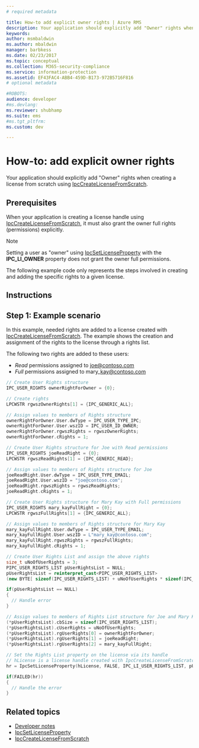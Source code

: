 ```yaml
---
# required metadata

title: How-to add explicit owner rights | Azure RMS
description: Your application should explicitly add "Owner" rights when creating a license from scratch.
keywords:
author: msmbaldwin
ms.author: mbaldwin
manager: barbkess
ms.date: 02/23/2017
ms.topic: conceptual
ms.collection: M365-security-compliance
ms.service: information-protection
ms.assetid: EF43FAC4-ABB4-459D-B173-972B5716F816
# optional metadata

#ROBOTS:
audience: developer
#ms.devlang:
ms.reviewer: shubhamp
ms.suite: ems
#ms.tgt_pltfrm:
ms.custom: dev

---
```


# How-to: add explicit owner rights

Your application should explicitly add "Owner" rights when creating a license from scratch using  [IpcCreateLicenseFromScratch](/previous-versions/windows/desktop/msipc/ipccreatelicensefromscratch).

## Prerequisites

When your application is creating a license handle using [IpcCreateLicenseFromScratch](/previous-versions/windows/desktop/msipc/ipccreatelicensefromscratch), it must also grant the owner full rights (permissions) explicitly.

> [!NOTE]
> Setting a user as "owner" using [IpcSetLicenseProperty](/previous-versions/windows/desktop/msipc/ipcsetlicenseproperty) with the **IPC\_LI\_OWNER** property does not grant the owner full permissions.

The following example code only represents the steps involved in creating and adding the specific rights to a given license.

## Instructions
 
## Step 1: Example scenario

In this example, needed rights are added to a license created with [IpcCreateLicenseFromScratch](/previous-versions/windows/desktop/msipc/ipccreatelicensefromscratch). The example shows the creation and assignment of the rights to the license through a rights list.

The following two rights are added to these users:

- *Read* permissions assigned to joe@contoso.com
- *Full* permissions assigned to mary\_kay@contoso.com

```cpp
// Create User Rights structure
IPC_USER_RIGHTS ownerRightForOwner = {0};

// Create rights
LPCWSTR rgwszOwnerRights[1] = {IPC_GENERIC_ALL};

// Assign values to members of Rights structure
ownerRightForOwner.User.dwType = IPC_USER_TYPE_IPC;
ownerRightForOwner.User.wszID = IPC_USER_ID_OWNER;
ownerRightForOwner.rgwszRights = rgwszOwnerRights;
ownerRightForOwner.cRights = 1;

// Create User Rights structure for Joe with Read permissions
IPC_USER_RIGHTS joeReadRight = {0};
LPCWSTR rgwszReadRights[1] = {IPC_GENERIC_READ};

// Assign values to members of Rights structure for Joe
joeReadRight.User.dwType = IPC_USER_TYPE_EMAIL;
joeReadRight.User.wszID = "joe@contoso.com";
joeReadRight.rgwszRights = rgwszReadRights;
joeReadRight.cRights = 1;

// Create User Rights structure for Mary Kay with Full permissions
IPC_USER_RIGHTS mary_kayFullRight = {0};
LPCWSTR rgwszFullRights[1] = {IPC_GENERIC_ALL};

// Assign values to members of Rights structure for Mary Kay
mary_kayFullRight.User.dwType = IPC_USER_TYPE_EMAIL;
mary_kayFullRight.User.wszID = L"mary_kay@contoso.com";
mary_kayFullRight.rgwszRights = rgwszFullRights;
mary_kayFullRight.cRights = 1;

// Create User Rights List and assign the above rights
size_t uNoOfUserRights = 3;
PIPC_USER_RIGHTS_LIST pUserRightsList = NULL;
pUserRightsList = reinterpret_cast<PIPC_USER_RIGHTS_LIST>
(new BYTE[ sizeof(IPC_USER_RIGHTS_LIST) + uNoOfUserRights * sizeof(IPC_USER_RIGHTS)]);

if(pUserRightsList == NULL)
{
  // Handle error
}

// Assign values to members of Rights List structure for Joe and Mary Kay
(*pUserRightsList).cbSize = sizeof(IPC_USER_RIGHTS_LIST);
(*pUserRightsList).cUserRights = uNoOfUserRights;
(*pUserRightsList).rgUserRights[0] = ownerRightForOwner;
(*pUserRightsList).rgUserRights[1] = joeReadRight;
(*pUserRightsList).rgUserRights[2] = mary_kayFullRight;

// Set the Rights List property on the license via its handle
// hLicense is a license handle created with IpcCreateLicenseFromScratch
hr = IpcSetLicenseProperty(hLicense, FALSE, IPC_LI_USER_RIGHTS_LIST, pUserRightsList);

if(FAILED(hr))
{
  // Handle the error
}
```


## Related topics

- [Developer notes](developer-notes.md)
- [IpcSetLicenseProperty](/previous-versions/windows/desktop/msipc/ipcsetlicenseproperty)
- [IpcCreateLicenseFromScratch](/previous-versions/windows/desktop/msipc/ipccreatelicensefromscratch)